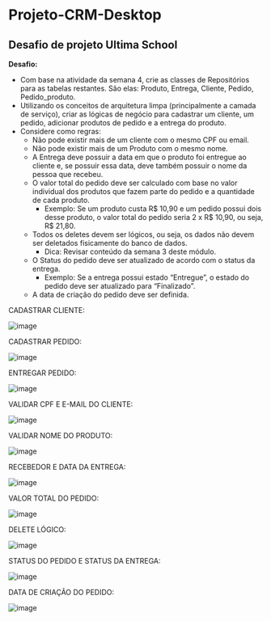 # Projeto-CRM-Desktop

## Desafio de projeto Ultima School

**Desafio:**
- Com base na atividade da semana 4, crie as classes de Repositórios para as tabelas restantes. São elas: Produto, Entrega, Cliente, Pedido, Pedido_produto.
- Utilizando os conceitos de arquitetura limpa (principalmente a camada de serviço), criar as lógicas de negócio para cadastrar um cliente, um pedido, adicionar produtos de pedido e a entrega do produto.
- Considere como regras:
  - Não pode existir mais de um cliente com o mesmo CPF ou email.
  - Não pode existir mais de um Produto com o mesmo nome.
  - A Entrega deve possuir a data em que o produto foi entregue ao cliente e, se possuir essa data, deve também possuir o nome da pessoa que recebeu.
  - O valor total do pedido deve ser calculado com base no valor individual dos produtos que fazem parte do pedido e a quantidade de cada produto.
    - Exemplo: Se um produto custa R$ 10,90 e um pedido possui dois desse produto, o valor total do pedido seria 2 x R$ 10,90, ou seja, R$ 21,80.
  - Todos os deletes devem ser lógicos, ou seja, os dados não devem ser deletados fisicamente do banco de dados.
    - Dica: Revisar conteúdo da semana 3 deste módulo.
  - O Status do pedido deve ser atualizado de acordo com o status da entrega.
    - Exemplo: Se a entrega possui estado “Entregue”, o estado do pedido deve ser atualizado para “Finalizado”.
  - A data de criação do pedido deve ser definida.

CADASTRAR CLIENTE:

![image](Exemplos/salvar_cliente.png)

CADASTRAR PEDIDO:

![image](Exemplos/cadastrar_pedido.png)

ENTREGAR PEDIDO:

![image](Exemplos/entregar_pedido.png)

VALIDAR CPF E E-MAIL DO CLIENTE:

![image](Exemplos/validacao_email_cpf.png)

VALIDAR NOME DO PRODUTO:

![image](Exemplos/validacao_nome_produto.png)

RECEBEDOR E DATA DA ENTREGA:

![image](Exemplos/data_recebedor_entrega.png)

VALOR TOTAL DO PEDIDO:

![image](Exemplos/valor_total_pedido.png)

DELETE LÓGICO:

![image](Exemplos/delete_logico.png)

STATUS DO PEDIDO E STATUS DA ENTREGA:

![image](Exemplos/status_entrega_pedido.png)

DATA DE CRIAÇÃO DO PEDIDO:

![image](Exemplos/data_criacao_pedido.png)
